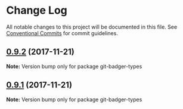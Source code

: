# Change Log

All notable changes to this project will be documented in this file.
See [Conventional Commits](https://conventionalcommits.org) for commit guidelines.

<a name="0.9.2"></a>
## [0.9.2](https://github.com/Crazymax11/badger/compare/v0.9.1...v0.9.2) (2017-11-21)




**Note:** Version bump only for package git-badger-types

<a name="0.9.1"></a>
## [0.9.1](https://github.com/Crazymax11/badger/compare/v0.9.0...v0.9.1) (2017-11-21)




**Note:** Version bump only for package git-badger-types
